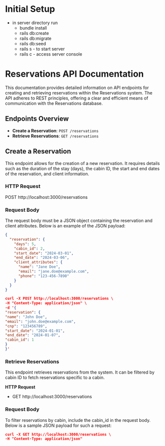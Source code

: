 # Initial Setup

- in server directory run
  - bundle install
  - rails db:create
  - rails db:migrate
  - rails db:seed
  - rails s - to start server
  - rails c - access server console

# Reservations API Documentation

This documentation provides detailed information on API endpoints for creating and retrieving reservations within the Reservations system. The API adheres to REST principles, offering a clear and efficient means of communication with the Reservations database.

## Endpoints Overview

- **Create a Reservation**: `POST /reservations`
- **Retrieve Reservations**: `GET /reservations`

## Create a Reservation

This endpoint allows for the creation of a new reservation. It requires details such as the duration of the stay (days), the cabin ID, the start and end dates of the reservation, and client information.

### HTTP Request

POST http://localhost:3000/reservations


### Request Body

The request body must be a JSON object containing the reservation and client attributes. Below is an example of the JSON payload:

```json
{
  "reservation": {
    "days": 5,
    "cabin_id": 2,
    "start_date": "2024-03-01",
    "end_date": "2024-03-06",
    "client_attributes": {
      "name": "Jane Doe",
      "email": "jane.doe@example.com",
      "phone": "123-456-7890"
    }
  }
}

curl -X POST http://localhost:3000/reservations \
-H "Content-Type: application/json" \
-d '{
"reservation": {
"name": "John Doe",
"email": "john.doe@example.com",
"cnp": "123456789",
"start_date": "2024-01-01",
"end_date": "2024-01-07",
"cabin_id": 1
}
}'
```

### Retrieve Reservations
This endpoint retrieves reservations from the system. It can be filtered by cabin ID to fetch reservations specific to a cabin.

**HTTP Request**
- GET http://localhost:3000/reservations
### Request Body
To filter reservations by cabin, include the cabin_id in the request body. Below is a sample JSON payload for such a request:

```json
curl -X GET http://localhost:3000/reservations \                                                                               ✔
-H "Content-Type: application/json"
```